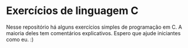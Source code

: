 #  Exercícios de linguagem C
 Nesse repositório há alguns exercícios simples de programação em C. A maioria deles tem comentários explicativos. Espero que ajude iniciantes como eu. :)
